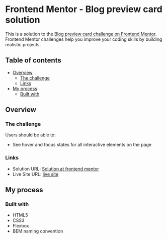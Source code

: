 # Frontend Mentor - Blog preview card solution

This is a solution to the [Blog preview card challenge on Frontend Mentor](https://www.frontendmentor.io/challenges/blog-preview-card-ckPaj01IcS). Frontend Mentor challenges help you improve your coding skills by building realistic projects.

## Table of contents

- [Overview](#overview)
  - [The challenge](#the-challenge)
  - [Links](#links)
- [My process](#my-process)
  - [Built with](#built-with)

## Overview

### The challenge

Users should be able to:

- See hover and focus states for all interactive elements on the page

### Links

- Solution URL: [Solution at frontend mentor](https://your-solution-url.com)
- Live Site URL: [live site](https://memobiomy.github.io/Blog-preview-card/)

## My process

### Built with

- HTML5
- CSS3
- Flexbox
- BEM naming convention
